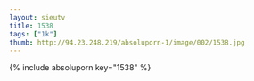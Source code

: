 ```yaml
--- 
layout: sieutv
title: 1538
tags: ["1k"]
thumb: http://94.23.248.219/absoluporn-1/image/002/1538.jpg
---
```

{% include absoluporn key="1538" %} 
